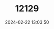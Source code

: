 ---
title: "12129"
category: "Lithasia geniculata"
draft: false
date: 2024-02-22 13:03:50
languages:
  English: ["Geniculate River Snail", "Ornate Rocksnail"]
---
